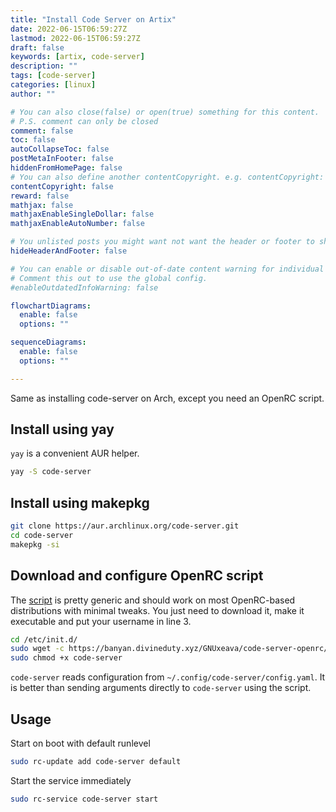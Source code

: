 ```yaml
---
title: "Install Code Server on Artix"
date: 2022-06-15T06:59:27Z
lastmod: 2022-06-15T06:59:27Z
draft: false 
keywords: [artix, code-server]
description: ""
tags: [code-server]
categories: [linux]
author: ""

# You can also close(false) or open(true) something for this content.
# P.S. comment can only be closed
comment: false
toc: false
autoCollapseToc: false
postMetaInFooter: false
hiddenFromHomePage: false
# You can also define another contentCopyright. e.g. contentCopyright: "This is another copyright."
contentCopyright: false
reward: false
mathjax: false
mathjaxEnableSingleDollar: false
mathjaxEnableAutoNumber: false

# You unlisted posts you might want not want the header or footer to show
hideHeaderAndFooter: false

# You can enable or disable out-of-date content warning for individual post.
# Comment this out to use the global config.
#enableOutdatedInfoWarning: false

flowchartDiagrams:
  enable: false
  options: ""

sequenceDiagrams: 
  enable: false
  options: ""

---
```

Same as installing code-server on Arch, except you need an OpenRC script.
<!--more-->

## Install using yay
`yay` is a convenient AUR helper. 
```bash
yay -S code-server 
```

## Install using makepkg
```bash 
git clone https://aur.archlinux.org/code-server.git
cd code-server
makepkg -si 
```

## Download and configure OpenRC script
The [script](https://banyan.divineduty.xyz/GNUxeava/code-server-openrc) is pretty generic and should work on most OpenRC-based distributions with minimal tweaks. You just need to download it, make it executable and put your username in line 3.
```bash
cd /etc/init.d/
sudo wget -c https://banyan.divineduty.xyz/GNUxeava/code-server-openrc/raw/branch/master/code-server 
sudo chmod +x code-server 
```

`code-server` reads configuration from `~/.config/code-server/config.yaml`. It is better than sending arguments directly to `code-server` using the script.

## Usage
Start on boot with default runlevel
```bash
sudo rc-update add code-server default 
```

Start the service immediately
```bash
sudo rc-service code-server start 
```
